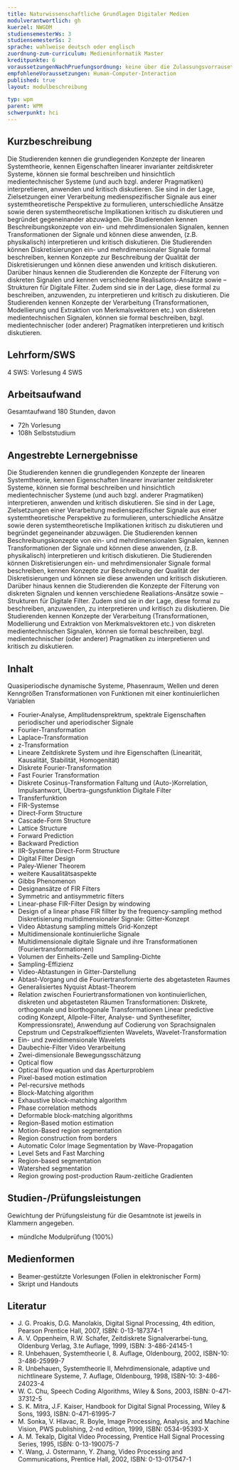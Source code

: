 ```yaml
---
title: Naturwissenschaftliche Grundlagen Digitaler Medien
modulverantwortlich: gh
kuerzel: NWGDM
studiensemesterWs: 3
studiensemesterSs: 2
sprache: wahlweise deutsch oder englisch
zuordnung-zum-curriculum: Medieninformatik Master
kreditpunkte: 6
voraussetzungenNachPruefungsordnung: keine über die Zulassungsvorrausetzungen zum Studium hinausgehenden
empfohleneVoraussetzungen: Human-Computer-Interaction
published: true
layout: modulbeschreibung

typ: wpm
parent: WPM
schwerpunkt: hci
---
```


## Kurzbeschreibung
Die Studierenden kennen die grundlegenden Konzepte der linearen Systemtheorie, kennen Eigenschaften linearer invarianter zeitdiskreter Systeme, können sie formal beschreiben und hinsichtlich medientechnischer Systeme (und auch bzgl. anderer Pragmatiken) interpretieren, anwenden und kritisch diskutieren. Sie sind in der Lage, Zielsetzungen einer Verarbeitung medienspezifischer Signale aus einer systemtheoretische Perspektive zu formulieren, unterschiedliche Ansätze sowie deren systemtheoretische Implikationen kritisch zu diskutieren und begründet gegeneinander abzuwägen. Die Studierenden kennen Beschreibungskonzepte von ein- und mehrdimensionalen Signalen, kennen Transformationen der Signale und können diese anwenden, (z.B. physikalisch) interpretieren und kritisch diskutieren. Die Studierenden können Diskretisierungen ein- und mehrdimensionaler Signale formal beschreiben, kennen Konzepte zur Beschreibung der Qualität der Diskretisierungen und können diese anwenden und kritisch diskutieren. Darüber hinaus kennen die Studierenden die Konzepte der Filterung von diskreten Signalen und kennen verschiedene Realisations-Ansätze sowie –Strukturen für Digitale Filter. Zudem sind sie in der Lage, diese formal zu beschreiben, anzuwenden, zu interpretieren und kritisch zu diskutieren. Die Studierenden kennen Konzepte der Verarbeitung (Transformationen, Modellierung und Extraktion von Merkmalsvektoren etc.) von diskreten medientechnischen Signalen, können sie formal beschreiben, bzgl. medientechnischer (oder anderer) Pragmatiken interpretieren und kritisch diskutieren.

## Lehrform/SWS 
4 SWS: Vorlesung 4 SWS

## Arbeitsaufwand 
Gesamtaufwand 180 Stunden, davon
- 72h Vorlesung
- 108h Selbststudium

## Angestrebte Lernergebnisse
Die Studierenden kennen die grundlegenden Konzepte der linearen Systemtheorie, kennen Eigenschaften linearer invarianter zeitdiskreter Systeme, können sie formal beschreiben und hinsichtlich medientechnischer Systeme (und auch bzgl. anderer Pragmatiken) interpretieren, anwenden und kritisch diskutieren. Sie sind in der Lage, Zielsetzungen einer Verarbeitung medienspezifischer Signale aus einer systemtheoretische Perspektive zu formulieren, unterschiedliche Ansätze sowie deren systemtheoretische Implikationen kritisch zu diskutieren und begründet gegeneinander abzuwägen. Die Studierenden kennen Beschreibungskonzepte von ein- und mehrdimensionalen Signalen, kennen Transformationen der Signale und können diese anwenden, (z.B. physikalisch) interpretieren und kritisch diskutieren. Die Studierenden können Diskretisierungen ein- und mehrdimensionaler Signale formal beschreiben, kennen Konzepte zur Beschreibung der Qualität der Diskretisierungen und können sie diese anwenden und kritisch diskutieren. Darüber hinaus kennen die Studierenden die Konzepte der Filterung von diskreten Signalen und kennen verschiedene Realiations-Ansätze sowie –Strukturen für Digitale Filter. Zudem sind sie in der Lage, diese formal zu beschreiben, anzuwenden, zu interpretieren und kritisch zu diskutieren. Die Studierenden kennen Konzepte der Verarbeitung (Transformationen, Modellierung und Extraktion von Merkmalsvektoren etc.) von diskreten medientechnischen Signalen, können sie formal beschreiben, bzgl. medientechnischer (oder anderer) Pragmatiken zu interpretieren und kritisch zu diskutieren.

## Inhalt
Quasiperiodische dynamische Systeme, Phasenraum, Wellen und deren Kenngrößen
Transformationen von Funktionen mit einer kontinuierlichen Variablen
- Fourier-Analyse, Amplitudensprektrum, spektrale Eigenschaften periodischer und aperiodischer
Signale
- Fourier-Transformation
- Laplace-Transformation
- z-Transformation
- Lineare Zeitdiskrete System und ihre Eigenschaften (Linearität, Kausalität, Stabilität,
Homogenität)
- Diskrete Fourier-Transformation
- Fast Fourier Transformation
- Diskrete Cosinus-Transformation
Faltung und (Auto-)Korrelation, Impulsantwort, Übertra-gungsfunktion
Digitale Filter
- Transferfunktion
- FIR-Systemse
- Direct-Form Structure
- Cascade-Form Structure
- Lattice Structure
- Forward Prediction
- Backward Prediction
- IIR-Systeme
Direct-Form Structure
- Digital Filter Design
- Paley-Wiener Theorem
- weitere Kausalitätsaspekte
- Gibbs Phenomenon
- Designansätze of FIR Filters
- Symmetric and antisymmetric filters
- Linear-phase FIR-Filter Design by windowing
- Design of a linear phase FIR fillter by the frequency-sampling method
Diskretisierung multidimensionaler Signale: Gitter-Konzept
- Video Abtastung sampling mittels Grid-Konzept
- Multidimensionale kontinuierliche Signale
- Multidimensionale digitale Signale und ihre Transformationen (Fouriertransformationen)
- Volumen der Einheits-Zelle und Sampling-Dichte
- Sampling-Effizienz
- Video-Abtastungen in Gitter-Darstellung
- Abtast-Vorgang und die Fouriertransformierte des abgetasteten Raumes
- Generalisiertes Nyquist Abtast-Theorem
- Relation zwischen Fouriertransformationen von kontinuierlichen, diskreten und abgetasteten Räumen
Transformationen: Diskrete, orthogonale und biorthogonale Transformationen
Linear predictive coding Konzept, Allpole-Filter, Analyse- und Synthesefilter, Kompressionsrate),
Anwendung auf Codierung von Sprachsignalen
Cepstrum und Cepstralkoeffizienten
Wavelets, Wavelet-Transformation
- Ein- und zweidimensionale Wavelets
- Daubechie-Filter
Video Verarbeitung
- Zwei-dimensionale Bewegungsschätzung
- Optical flow
- Optical flow equation und das Aperturproblem
- Pixel-based motion estimation
- Pel-recursive methods
- Block-Matching algorithm
- Exhaustive block-matching algorithm
- Phase correlation methods
- Deformable block-matching algorithms
- Region-Based motion estimation
- Motion-Based region segmentation
- Region construction from borders
- Automatic Color Image Segmentation by Wave-Propagation
- Level Sets and Fast Marching
- Region-based segmentation
- Watershed segmentation
- Region growing post-production
Raum-zeitliche Gradienten

## Studien-/Prüfungsleistungen
Gewichtung der Prüfungsleistung für die Gesamtnote ist jeweils in Klammern angegeben.
- mündlche Modulprüfung (100%)

## Medienformen
- Beamer-gestützte Vorlesungen (Folien in elektronischer Form)
- Skript und Handouts

## Literatur
- J. G. Proakis, D.G. Manolakis, Digital Signal Processing, 4th edition, Pearson Prentice Hall,
2007, ISBN: 0-13-187374-1
- A. V. Oppenheim, R.W. Schafer, Zeitdiskrete Signalverarbei-tung, Oldenburg Verlag, 3.te
Auflage, 1999, ISBN: 3-486-24145-1
- R. Unbehauen, Systemtheorie I, 8. Auflage, Oldenbourg, 2002, ISBN-10: 3-486-25999-7
- R. Unbehauen, Systemtheorie II, Mehrdimensionale, adaptive und nichtlineare Systeme, 7.
Auflage, Oldenbourg, 1998, ISBN-10: 3-486-24023-4
- W. C. Chu, Speech Coding Algorithms, Wiley & Sons, 2003, ISBN: 0-471-37312-5
- S. K. Mitra, J.F. Kaiser, Handbook for Digital Signal Processing, Wiley & Sons, 1993, ISBN:
0-471-61995-7
- M. Sonka, V. Hlavac, R. Boyle, Image Processing, Analysis, and Machine Vision, PWS
publishing, 2-nd edition, 1999, ISBN: 0534-95393-X
- A. M. Tekalp, Digital Video Processing, Prentice Hall Signal Processing Series, 1995, ISBN:
0-13-190075-7
- Y. Wang, J. Ostermann, Y. Zhang, Video Processing and Communications, Prentice Hall, 2002,
ISBN: 0-13-017547-1
